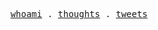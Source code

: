 
<p align="center">
  <samp>
    <a href="https://www.jonlinkens.com">whoami</a> .
    <a href="https://www.jonlinkens.com/thoughts">thoughts</a> .
    <a href="https://twitter.com/jonlinkens">tweets</a> 
</p>
